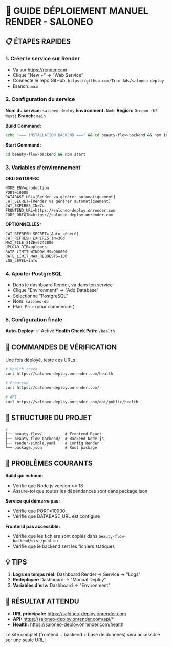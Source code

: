 # 🚀 GUIDE DÉPLOIEMENT MANUEL RENDER - SALONEO

## 📋 ÉTAPES RAPIDES

### 1. **Créer le service sur Render**
- Va sur https://render.com
- Clique "New +" → "Web Service"
- Connecte le repo GitHub: `https://github.com/Trio-Ads/saloneo-deploy`
- Branch: `main`

### 2. **Configuration du service**

**Nom du service:** `saloneo-deploy`
**Environment:** `Node`
**Region:** `Oregon (US West)`
**Branch:** `main`

**Build Command:**
```bash
echo "=== INSTALLATION BACKEND ===" && cd beauty-flow-backend && npm install && echo "=== BUILD BACKEND ===" && npm run build && echo "=== INSTALLATION FRONTEND ===" && cd ../beauty-flow && npm install && echo "=== BUILD FRONTEND ===" && npm run build && echo "=== COPIE FRONTEND VERS BACKEND ===" && cp -r dist/* ../beauty-flow-backend/dist/public/ && echo "=== BUILD TERMINÉ ==="
```

**Start Command:**
```bash
cd beauty-flow-backend && npm start
```

### 3. **Variables d'environnement**

**OBLIGATOIRES:**
```
NODE_ENV=production
PORT=10000
DATABASE_URL=[Render va générer automatiquement]
JWT_SECRET=[Render va générer automatiquement]
JWT_EXPIRES_IN=7d
FRONTEND_URL=https://saloneo-deploy.onrender.com
CORS_ORIGIN=https://saloneo-deploy.onrender.com
```

**OPTIONNELLES:**
```
JWT_REFRESH_SECRET=[Auto-généré]
JWT_REFRESH_EXPIRES_IN=30d
MAX_FILE_SIZE=5242880
UPLOAD_DIR=uploads
RATE_LIMIT_WINDOW_MS=900000
RATE_LIMIT_MAX_REQUESTS=100
LOG_LEVEL=info
```

### 4. **Ajouter PostgreSQL**
- Dans le dashboard Render, va dans ton service
- Clique "Environment" → "Add Database"
- Sélectionne "PostgreSQL"
- Nom: `saloneo-db`
- Plan: `Free` (pour commencer)

### 5. **Configuration finale**

**Auto-Deploy:** ✅ Activé
**Health Check Path:** `/health`

## 🔧 COMMANDES DE VÉRIFICATION

Une fois déployé, teste ces URLs :

```bash
# Health check
curl https://saloneo-deploy.onrender.com/health

# Frontend
curl https://saloneo-deploy.onrender.com/

# API
curl https://saloneo-deploy.onrender.com/api/public/health
```

## 📁 STRUCTURE DU PROJET

```
/
├── beauty-flow/          # Frontend React
├── beauty-flow-backend/  # Backend Node.js
├── render-simple.yaml    # Config Render
└── package.json          # Root package
```

## 🚨 PROBLÈMES COURANTS

**Build qui échoue:**
- Vérifie que Node.js version >= 18
- Assure-toi que toutes les dépendances sont dans package.json

**Service qui démarre pas:**
- Vérifie que PORT=10000
- Vérifie que DATABASE_URL est configuré

**Frontend pas accessible:**
- Vérifie que les fichiers sont copiés dans `beauty-flow-backend/dist/public/`
- Vérifie que le backend sert les fichiers statiques

## 💡 TIPS

1. **Logs en temps réel:** Dashboard Render → Service → "Logs"
2. **Redéployer:** Dashboard → "Manual Deploy"
3. **Variables d'env:** Dashboard → "Environment"

## 🎯 RÉSULTAT ATTENDU

- **URL principale:** https://saloneo-deploy.onrender.com
- **API:** https://saloneo-deploy.onrender.com/api/*
- **Health:** https://saloneo-deploy.onrender.com/health

Le site complet (frontend + backend + base de données) sera accessible sur une seule URL !

